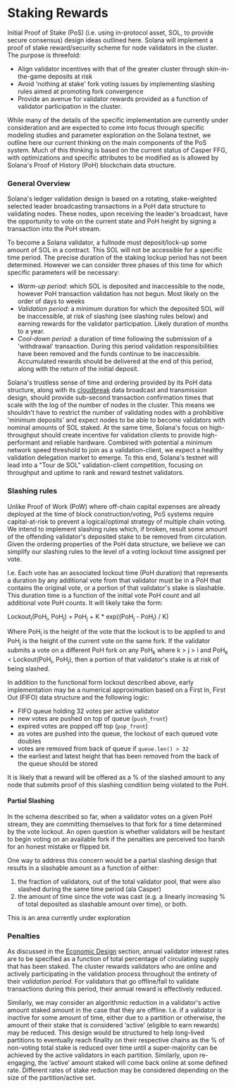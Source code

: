 # Staking Rewards

Initial Proof of Stake (PoS) (i.e. using in-protocol asset, SOL, to provide
secure consensus) design ideas outlined here. Solana will implement a proof of
stake reward/security scheme for node validators in the cluster. The purpose is
threefold:

- Align validator incentives with that of the greater cluster through
  skin-in-the-game deposits at risk
- Avoid 'nothing at stake' fork voting issues by implementing slashing rules
  aimed at promoting fork convergence
- Provide an avenue for validator rewards provided as a function of validator
  participation in the cluster.

While many of the details of the specific implementation are currently under
consideration and are expected to come into focus through specific modeling
studies and parameter exploration on the Solana testnet, we outline here our
current thinking on the main components of the PoS system. Much of this
thinking is based on the current status of Casper FFG, with optimizations and
specific attributes to be modified as is allowed by Solana's Proof of History
(PoH) blockchain data structure.

### General Overview

Solana's ledger validation design is based on a rotating, stake-weighted selected leader broadcasting transactions in a PoH data
structure to validating nodes. These nodes, upon receiving the leader's
broadcast, have the opportunity to vote on the current state and PoH height by
signing a transaction into the PoH stream.

To become a Solana validator, a fullnode must deposit/lock-up some amount
of SOL in a contract. This SOL will not be accessible for a specific time
period. The precise duration of the staking lockup period has not been
determined. However we can consider three phases of this time for which
specific parameters will be necessary:

- *Warm-up period*: which SOL is deposited and inaccessible to the node,
  however PoH transaction validation has not begun. Most likely on the order of
  days to weeks
- *Validation period*: a minimum duration for which the deposited SOL will be
  inaccessible, at risk of slashing (see slashing rules below) and earning
  rewards for the validator participation. Likely duration of months to a
  year.
- *Cool-down period*: a duration of time following the submission of a
  'withdrawal' transaction. During this period validation responsibilities have
  been removed and the funds continue to be inaccessible. Accumulated rewards
  should be delivered at the end of this period, along with the return of the
  initial deposit.

Solana's trustless sense of time and ordering provided by its PoH data
structure, along with its
[cloudbreak](https://www.youtube.com/watch?v=qt_gDRXHrHQ&t=1s) data broadcast
and transmission design, should provide sub-second transaction confirmation times that scale
with the log of the number of nodes in the cluster. This means we shouldn't
have to restrict the number of validating nodes with a prohibitive 'minimum
deposits' and expect nodes to be able to become validators with nominal amounts
of SOL staked. At the same time, Solana's focus on high-throughput should create incentive for validation clients to provide high-performant and reliable hardware. Combined with potential a minimum network speed threshold to join as a validation-client, we expect a healthy validation delegation market to emerge. To this end, Solana's testnet will lead into a "Tour de SOL" validation-client competition, focusing on throughput and uptime to rank and reward testnet validators.


### Slashing rules

Unlike Proof of Work (PoW) where off-chain capital expenses are already
deployed at the time of block construction/voting, PoS systems require
capital-at-risk to prevent a logical/optimal strategy of multiple chain voting.
We intend to implement slashing rules which, if broken, result some amount of
the offending validator's deposited stake to be removed from circulation. Given
the ordering properties of the PoH data structure, we believe we can simplify
our slashing rules to the level of a voting lockout time assigned per vote.  

I.e. Each vote has an associated lockout time (PoH duration) that represents a
duration by any additional vote from that validator must be in a PoH that
contains the original vote, or a portion of that validator's stake is
slashable. This duration time is a function of the initial vote PoH count and
all additional vote PoH counts.  It will likely take the form:

Lockout<sub>i</sub>(PoH<sub>i</sub>, PoH<sub>j</sub>) = PoH<sub>j</sub> + K *
exp((PoH<sub>j</sub> - PoH<sub>i</sub>) / K)

Where PoH<sub>i</sub> is the height of the vote that the lockout is to be
applied to and PoH<sub>j</sub> is the height of the current vote on the same
fork. If the validator submits a vote on a different PoH fork on any
PoH<sub>k</sub> where k > j > i and PoH<sub>k</sub> < Lockout(PoH<sub>i</sub>,
PoH<sub>j</sub>), then a portion of that validator's stake is at risk of being
slashed.

In addition to the functional form lockout described above, early
implementation may be a numerical approximation based on a First In, First Out
(FIFO) data structure and the following logic:
- FIFO queue holding 32 votes per active validator
- new votes are pushed on top of queue (`push_front`)
- expired votes are popped off top (`pop_front`)
- as votes are pushed into the queue, the lockout of each queued vote doubles
- votes are removed from back of queue if `queue.len() > 32`
- the earliest and latest height that has been removed from the back of the
  queue should be stored

It is likely that a reward will be offered as a % of the slashed amount to any
node that submits proof of this slashing condition being violated to the PoH.

#### Partial Slashing

In the schema described so far, when a validator votes on a given PoH stream,
they are committing themselves to that fork for a time determined by the vote
lockout. An open question is whether validators will be hesitant to begin
voting on an available fork if the penalties are perceived too harsh for an
honest mistake or flipped bit.

One way to address this concern would be a partial slashing design that results
in a slashable amount as a function of either:

1. the fraction of validators, out of the total validator pool, that were also
   slashed during the same time period (ala Casper)
2. the amount of time since the vote was cast (e.g. a linearly increasing % of
   total deposited as slashable amount over time), or both.  

This is an area currently under exploration


### Penalties

As discussed in the [Economic Design](ed_overview.md) section, annual validator interest rates are to be specified as a
function of total percentage of circulating supply that has been staked. The cluster rewards validators who are online
and actively participating in the validation process throughout the entirety of
their *validation period*. For validators that go offline/fail to validate
transactions during this period, their annual reward is effectively reduced.

Similarly, we may consider an algorithmic reduction in a validator's active
amount staked amount in the case that they are offline. I.e. if a validator is
inactive for some amount of time, either due to a partition or otherwise, the
amount of their stake that is considered ‘active’ (eligible to earn rewards)
may be reduced. This design would be structured to help long-lived partitions
to eventually reach finality on their respective chains as the % of non-voting
total stake is reduced over time until a super-majority can be achieved by the
active validators in each partition. Similarly, upon re-engaging, the ‘active’
amount staked will come back online at some defined rate. Different rates of
stake reduction may be considered depending on the size of the partition/active
set.
